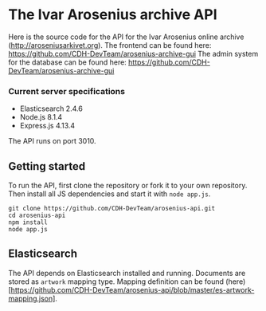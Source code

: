 # The Ivar Arosenius archive API

Here is the source code for the API for the Ivar Arosenius online archive (http://aroseniusarkivet.org).
The frontend can be found here: https://github.com/CDH-DevTeam/arosenius-archive-gui
The admin system for the database can be found here: https://github.com/CDH-DevTeam/arosenius-archive-gui

### Current server specifications
- Elasticsearch 2.4.6
- Node.js 8.1.4
- Express.js 4.13.4

The API runs on port 3010.

## Getting started

To run the API, first clone the repository or fork it to your own repository. Then install all JS dependencies and start it with `node app.js`.
```
git clone https://github.com/CDH-DevTeam/arosenius-api.git
cd arosenius-api
npm install
node app.js
```

## Elasticsearch

The API depends on Elasticsearch installed and running. Documents are stored as `artwork` mapping type. Mapping definition can be found (here)[https://github.com/CDH-DevTeam/arosenius-api/blob/master/es-artwork-mapping.json].
